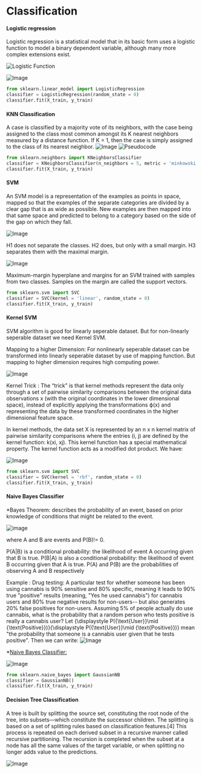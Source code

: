 # Classification

#### Logistic regression
Logistic regression is a statistical model that in its basic form uses a logistic function to model a binary dependent variable, although many more complex extensions exist. 

![Logistic Function ](https://wikimedia.org/api/rest_v1/media/math/render/svg/9e26947596d387d045be3baeb72c11270a065665)

![Image](https://upload.wikimedia.org/wikipedia/commons/6/6d/Exam_pass_logistic_curve.jpeg)

```python
from sklearn.linear_model import LogisticRegression
classifier = LogisticRegression(random_state = 0)
classifier.fit(X_train, y_train)
```

#### KNN Classification
A case is classified by a majority vote of its neighbors, with the case being assigned to the class most common amongst its K nearest neighbors measured by a distance function. If K = 1, then the case is simply assigned to the class of its nearest neighbor. 
![Image](https://upload.wikimedia.org/wikipedia/commons/thumb/e/e7/KnnClassification.svg/440px-KnnClassification.svg.png)
![Pseudocode](https://www.researchgate.net/profile/Jung_Keun_Hyun/publication/260397165/figure/fig7/AS:214259620421658@1428094882662/Pseudocode-for-KNN-classification.png)

```python
from sklearn.neighbors import KNeighborsClassifier
classifier = KNeighborsClassifier(n_neighbors = 5, metric = 'minkowski', p = 2)
classifier.fit(X_train, y_train)
```

#### SVM 
An SVM model is a representation of the examples as points in space, mapped so that the examples of the separate categories are divided by a clear gap that is as wide as possible. New examples are then mapped into that same space and predicted to belong to a category based on the side of the gap on which they fall.

![Image](https://upload.wikimedia.org/wikipedia/commons/thumb/b/b5/Svm_separating_hyperplanes_%28SVG%29.svg/440px-Svm_separating_hyperplanes_%28SVG%29.svg.png)

H1 does not separate the classes. H2 does, but only with a small margin. H3 separates them with the maximal margin.

![Image](https://upload.wikimedia.org/wikipedia/commons/thumb/7/72/SVM_margin.png/600px-SVM_margin.png)

Maximum-margin hyperplane and margins for an SVM trained with samples from two classes. Samples on the margin are called the support vectors.

```python
from sklearn.svm import SVC
classifier = SVC(kernel = 'linear', random_state = 0)
classifier.fit(X_train, y_train)
```

#### Kernel SVM
SVM algorithm is good for linearly seperable dataset. But for non-linearly seperable dataset we need Kernel SVM.

Mapping to a higher Dimension: For nonlinearly seperable dataset can be transformed into linearly seperable dataset by use of mapping function. But mapping to higher dimension requires high computing power. 

![Image](https://miro.medium.com/max/1400/1*zWzeMGyCc7KvGD9X8lwlnQ.png)

Kernel Trick :  The “trick” is that kernel methods represent the data only through a set of pairwise similarity comparisons between the original data observations x (with the original coordinates in the lower dimensional space), instead of explicitly applying the transformations ϕ(x) and representing the data by these transformed coordinates in the higher dimensional feature space.

In kernel methods, the data set X is represented by an n x n kernel matrix of pairwise similarity comparisons where the entries (i, j) are defined by the kernel function: k(xi, xj). This kernel function has a special mathematical property. The kernel function acts as a modified dot product. We have:

![Image](https://miro.medium.com/max/1400/1*4hVAPL2cSycg0fYz3MZoYw.png)


```python 
from sklearn.svm import SVC
classifier = SVC(kernel = 'rbf', random_state = 0)
classifier.fit(X_train, y_train)
```


#### Naive Bayes Classifier 

*Bayes Theorem:  describes the probability of an event, based on prior knowledge of conditions that might be related to the event.

![image](https://wikimedia.org/api/rest_v1/media/math/render/svg/87c061fe1c7430a5201eef3fa50f9d00eac78810)

where A and B are events and P(B)!= 0.

P(A|B) is a conditional probability: the likelihood of event A occurring given that B is true.
P(B|A) is also a conditional probability: the likelihood of event B occurring given that A is true.
P(A) and P(B) are the probabilities of observing A and B respectively

Example :
Drug testing:
A particular test for whether someone has been using cannabis is 90% sensitive and 80% specific, meaning it leads to 90% true "positive" results (meaning, "Yes he used cannabis") for cannabis users and 80% true negative results for non-users-- but also generates 20% false positives for non-users. Assuming 5% of people actually do use cannabis, what is the probability that a random person who tests positive is really a cannabis user?
Let {\displaystyle P({\text{User}}\mid {\text{Positive}})}{\displaystyle P({\text{User}}\mid {\text{Positive}})} mean "the probability that someone is a cannabis user given that he tests positive". Then we can write:
![Image](https://wikimedia.org/api/rest_v1/media/math/render/svg/88fc386e383ff18231f9be3c1d17e2d8ca3aa49a)

*[Naive Bayes Classifier:](https://en.wikipedia.org/wiki/Naive_Bayes_classifier#Probabilistic_model)

![Image](https://wikimedia.org/api/rest_v1/media/math/render/svg/d0d9f596ba491384422716b01dbe74472060d0d7)


```python
from sklearn.naive_bayes import GaussianNB
classifier = GaussianNB()
classifier.fit(X_train, y_train)
```


#### Decision Tree Classification 

A tree is built by splitting the source set, constituting the root node of the tree, into subsets—which constitute the successor children. The splitting is based on a set of splitting rules based on classification features.[4] This process is repeated on each derived subset in a recursive manner called recursive partitioning. The recursion is completed when the subset at a node has all the same values of the target variable, or when splitting no longer adds value to the predictions.

![Image](https://upload.wikimedia.org/wikipedia/commons/2/25/Cart_tree_kyphosis.png)




